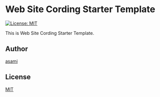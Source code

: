 # Web Site Cording Starter Template

[![License: MIT](https://img.shields.io/badge/License-MIT-yellow.svg)](https://opensource.org/licenses/MIT)

This is Web Site Cording Starter Template.


## Author

[asami](http://asami.tokyo)


## License

[MIT](http://b4b4r07.mit-license.org)
